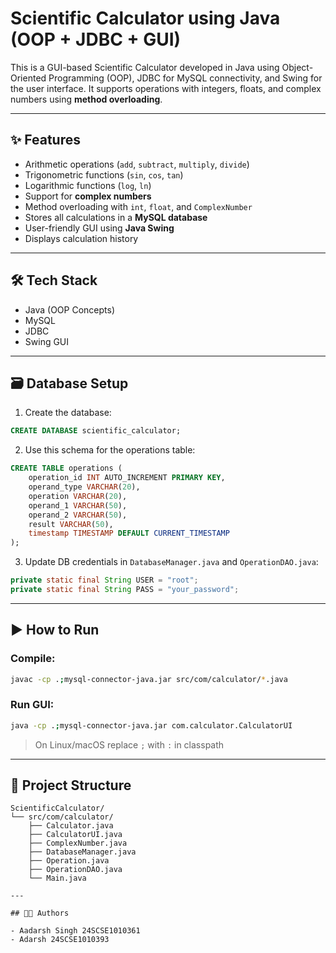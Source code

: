 # Scientific Calculator using Java (OOP + JDBC + GUI)

This is a GUI-based Scientific Calculator developed in Java using Object-Oriented Programming (OOP), JDBC for MySQL connectivity, and Swing for the user interface. It supports operations with integers, floats, and complex numbers using **method overloading**.

---

## ✨ Features

- Arithmetic operations (`add`, `subtract`, `multiply`, `divide`)
- Trigonometric functions (`sin`, `cos`, `tan`)
- Logarithmic functions (`log`, `ln`)
- Support for **complex numbers**
- Method overloading with `int`, `float`, and `ComplexNumber`
- Stores all calculations in a **MySQL database**
- User-friendly GUI using **Java Swing**
- Displays calculation history

---

## 🛠️ Tech Stack

- Java (OOP Concepts)
- MySQL
- JDBC
- Swing GUI

---

## 🗃️ Database Setup

1. Create the database:
```sql
CREATE DATABASE scientific_calculator;
```

2. Use this schema for the operations table:
```sql
CREATE TABLE operations (
    operation_id INT AUTO_INCREMENT PRIMARY KEY,
    operand_type VARCHAR(20),
    operation VARCHAR(20),
    operand_1 VARCHAR(50),
    operand_2 VARCHAR(50),
    result VARCHAR(50),
    timestamp TIMESTAMP DEFAULT CURRENT_TIMESTAMP
);
```

3. Update DB credentials in `DatabaseManager.java` and `OperationDAO.java`:
```java
private static final String USER = "root";
private static final String PASS = "your_password";
```

---

## ▶️ How to Run

### Compile:
```bash
javac -cp .;mysql-connector-java.jar src/com/calculator/*.java
```

### Run GUI:
```bash
java -cp .;mysql-connector-java.jar com.calculator.CalculatorUI
```

> On Linux/macOS replace `;` with `:` in classpath

---

## 📁 Project Structure

```
ScientificCalculator/
└── src/com/calculator/
    ├── Calculator.java
    ├── CalculatorUI.java
    ├── ComplexNumber.java
    ├── DatabaseManager.java
    ├── Operation.java
    ├── OperationDAO.java
    └── Main.java

---

## 🧑‍💻 Authors

- Aadarsh Singh 24SCSE1010361
- Adarsh 24SCSE1010393

